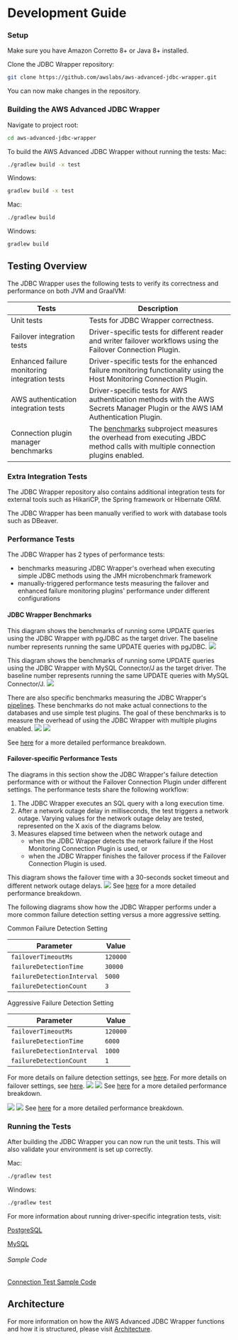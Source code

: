 # Development Guide

### Setup
Make sure you have Amazon Corretto 8+ or Java 8+ installed.

Clone the JDBC Wrapper repository:

```bash
git clone https://github.com/awslabs/aws-advanced-jdbc-wrapper.git
```

You can now make changes in the repository.

### Building the AWS Advanced JDBC Wrapper
Navigate to project root:
```bash
cd aws-advanced-jdbc-wrapper
```
To build the AWS Advanced JDBC Wrapper without running the tests:
Mac:
```bash
./gradlew build -x test
```

Windows:
```bash
gradlew build -x test
```

Mac:
```bash
./gradlew build
```

Windows:
```bash
gradlew build
```

## Testing Overview

The JDBC Wrapper uses the following tests to verify its correctness and performance on both JVM and GraalVM:

| Tests                                         | Description                                                                                                                                              |
|-----------------------------------------------|----------------------------------------------------------------------------------------------------------------------------------------------------------|
| Unit tests                                    | Tests for JDBC Wrapper correctness.                                                                                                                      |
| Failover integration tests                    | Driver-specific tests for different reader and writer failover workflows using the Failover Connection Plugin.                                           |
| Enhanced failure monitoring integration tests | Driver-specific tests for the enhanced failure monitoring functionality using the Host Monitoring Connection Plugin.                                     |
| AWS authentication integration tests          | Driver-specific tests for AWS authentication methods with the AWS Secrets Manager Plugin or the AWS IAM Authentication Plugin.                           |
| Connection plugin manager benchmarks          | The [benchmarks](../../benchmarks/README.md) subproject measures the overhead from executing JBDC method calls with multiple connection plugins enabled. |

### Extra Integration Tests

The JDBC Wrapper repository also contains additional integration tests for external tools such as HikariCP, the Spring framework or Hibernate ORM.

The JDBC Wrapper has been manually verified to work with database tools such as DBeaver.

### Performance Tests

The JDBC Wrapper has 2 types of performance tests:
- benchmarks measuring JDBC Wrapper's overhead when executing simple JDBC methods using the JMH microbenchmark framework
- manually-triggered performance tests measuring the failover and enhanced failure monitoring plugins' performance under different configurations

#### JDBC Wrapper Benchmarks
This diagram shows the benchmarks of running some UPDATE queries using the JDBC Wrapper with pgJDBC as the target driver.
The baseline number represents running the same UPDATE queries with pgJDBC.
![](../images/jdbc_wrapper_postgresql_benchmarks.png)

This diagram shows the benchmarks of running some UPDATE queries using the JDBC Wrapper with MySQL Connector/J as the target driver.
The baseline number represents running the same UPDATE queries with MySQL Connector/J.
![](../images/jdbc_wrapper_mysql_benchmarks.png)

There are also specific benchmarks measuring the JDBC Wrapper's [pipelines](Pipelines.md).
These benchmarks do not make actual connections to the databases and use simple test plugins.
The goal of these benchmarks is to measure the overhead of using the JDBC Wrapper with multiple plugins enabled.
![](../images/jdbc_wrapper_connect_execute_pipelines_benchmarks.png)
![](../images/jdbc_wrapper_pipelines_benchmarks.png)

See [here](PerformanceResults.md#benchmarks) for a more detailed performance breakdown.

#### Failover-specific Performance Tests
The diagrams in this section show the JDBC Wrapper's failure detection performance with or without the Failover Connection Plugin under different settings.
The performance tests share the following workflow:
1. The JDBC Wrapper executes an SQL query with a long execution time.
2. After a network outage delay in milliseconds, the test triggers a network outage.
Varying values for the network outage delay are tested, represented on the X axis of the diagrams below.
3. Measures elapsed time between when the network outage and 
   - when the JDBC Wrapper detects the network failure if the Host Monitoring Connection Plugin is used, or 
   - when the JDBC Wrapper finishes the failover process if the Failover Connection Plugin is used.

This diagram shows the failover time with a 30-seconds socket timeout and different network outage delays.
![](../images/jdbc_wrapper_postgresql_failover_with_30s_socket_timeout.png)
See [here](PerformanceResults.md#failover-performance-with-30-seconds-socket-timeout-configuration) for a more detailed performance breakdown.

The following diagrams show how the JDBC Wrapper performs under a more common failure detection setting versus a more aggressive setting.

Common Failure Detection Setting

| Parameter                  | Value    |
|----------------------------|----------|
| `failoverTimeoutMs`        | `120000` |
| `failureDetectionTime`     | `30000`  |
| `failureDetectionInterval` | `5000`   |
| `failureDetectionCount`    | `3`      |

Aggressive Failure Detection Setting

| Parameter                  | Value    |
|----------------------------|----------|
| `failoverTimeoutMs`        | `120000` |
| `failureDetectionTime`     | `6000`   |
| `failureDetectionInterval` | `1000`   |
| `failureDetectionCount`    | `1`      |

For more details on failure detection settings, see [here](../using-the-jdbc-wrapper/using-plugins/UsingTheHostMonitoringPlugin.md#enhanced-failure-monitoring-parameters).
For more details on failover settings, see [here](../using-the-jdbc-wrapper/FailoverConfigurationGuide.md).
![](../images/jdbc_wrapper_postgresql_failover_efm_30000_5000_3.png)
![](../images/jdbc_wrapper_postgresql_failover_efm_6000_1000_1.png)
See [here](PerformanceResults.md#failover-performance-with-different-enhanced-failure-monitoring-configuration) for a more detailed performance breakdown.

![](../images/jdbc_wrapper_postgresql_efm_30000_5000_3.png)
![](../images/jdbc_wrapper_postgresql_efm_6000_1000_1.png)
See [here](PerformanceResults.md#enhanced-failure-monitoring-performance-with-different-failure-detection-configuration) for a more detailed performance breakdown.

### Running the Tests

After building the JDBC Wrapper you can now run the unit tests.
This will also validate your environment is set up correctly.

Mac:
```bash
./gradlew test
```

Windows:
```bash
./gradlew test
```

For more information about running driver-specific integration tests, visit: <br />

[PostgreSQL](/docs/driver-specific/postgresql/postgresql.md)

[MySQL](/docs/driver-specific/mysql/mysql.md)

###### Sample Code
[Connection Test Sample Code](/docs/driver-specific/postgresql/ConnectionSample.java)

## Architecture
For more information on how the AWS Advanced JDBC Wrapper functions and how it is structured, please visit [Architecture](./Architecture.md).
